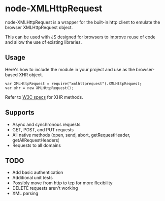 # node-XMLHttpRequest #

node-XMLHttpRequest is a wrapper for the built-in http client to emulate the browser XMLHttpRequest object.

This can be used with JS designed for browsers to improve reuse of code and allow the use of existing libraries.

## Usage ##
Here's how to include the module in your project and use as the browser-based XHR object.

	var XMLHttpRequest = require("xmlhttprequest").XMLHttpRequest;
	var xhr = new XMLHttpRequest();

Refer to [W3C specs](http://www.w3.org/TR/XMLHttpRequest/) for XHR methods.

## Supports ##

* Async and synchronous requests
* GET, POST, and PUT requests
* All native methods (open, send, abort, getRequestHeader,
  getAllRequestHeaders)
* Requests to all domains

## TODO ##

* Add basic authentication
* Additional unit tests
* Possibly move from http to tcp for more flexibility
* DELETE requests aren't working
* XML parsing
